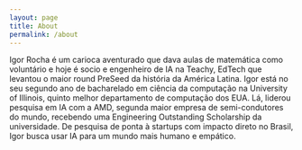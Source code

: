 ```yaml
---
layout: page
title: About
permalink: /about
---
```

Igor Rocha é um carioca aventurado que dava aulas de matemática como voluntário e hoje é socio e engenheiro de IA na Teachy, EdTech que levantou o maior round PreSeed da história da América Latina. Igor está no seu segundo ano de bacharelado em ciência da computação na University of Illinois, quinto melhor departamento de computação dos EUA. Lá, liderou pesquisa em IA com a AMD, segunda maior empresa de semi-condutores do mundo, recebendo uma Engineering Outstanding Scholarship da universidade. De pesquisa de ponta à startups com impacto direto no Brasil, Igor busca usar IA para um mundo mais humano e empático.